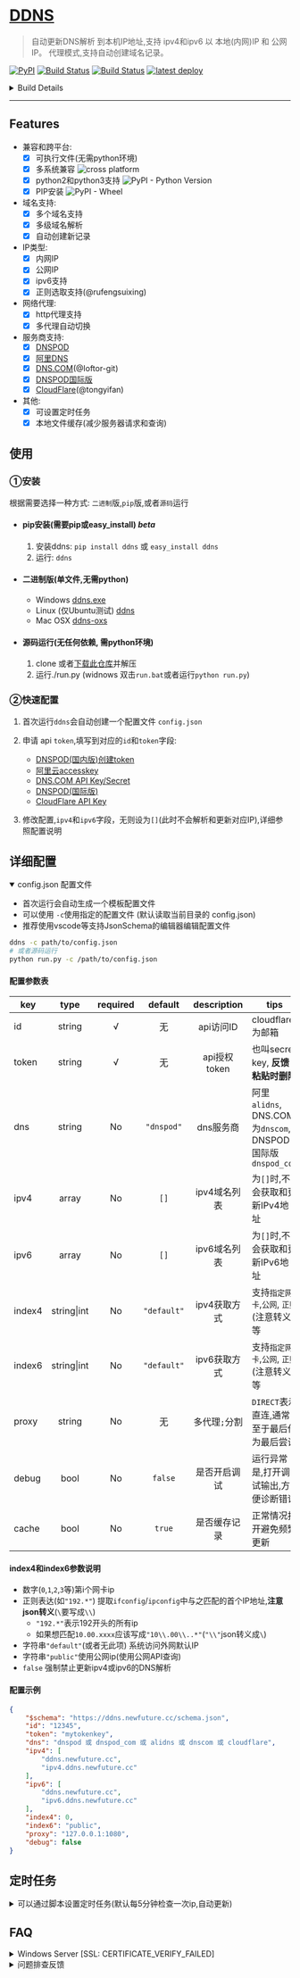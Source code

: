 [DDNS](https://github.com/NewFuture/DDNS)
===================

>自动更新DNS解析 到本机IP地址,支持 ipv4和ipv6 以 本地(内网)IP 和 公网IP。
>代理模式,支持自动创建域名记录。

[![PyPI](https://img.shields.io/pypi/v/ddns.svg?label=DDNS&style=social)](https://pypi.org/project/ddns/)
[![Build Status](https://travis-ci.com/NewFuture/DDNS.svg?branch=master)](https://travis-ci.com/NewFuture/DDNS)
[![Build Status](https://dev.azure.com/NewFuture-CI/ddns-ci/_apis/build/status/NewFuture.DDNS?branchName=master)](https://dev.azure.com/NewFuture-CI/ddns-ci/_build/latest?definitionId=2&branchName=master)
[![latest deploy](https://vsrm.dev.azure.com/NewFuture-CI/_apis/public/Release/badge/2ab09aad-c4b4-4c57-ab1b-2fb92c485664/1/1)](https://github.com/NewFuture/DDNS/releases/latest)

<details>

<summary markdown="span">Build Details
</summary>

* Linux Python (2和3): [![Travis build](https://img.shields.io/travis/com/NewFuture/DDNS/master.svg?label=python2%2Cpython3&logo=ubuntu&logoColor=white)](https://travis-ci.com/NewFuture/DDNS)
* Windows Python3.7: [![Build Status](https://dev.azure.com/NewFuture-CI/ddns-ci/_apis/build/status/NewFuture.DDNS?branchName=master&jobName=Windows&configuration=Python37)](https://dev.azure.com/NewFuture-CI/ddns-ci/_build/latest?definitionId=2&branchName=master)
* Windows Python2.7: [![Build Status](https://dev.azure.com/NewFuture-CI/ddns-ci/_apis/build/status/NewFuture.DDNS?branchName=master&jobName=Windows&configuration=Python27)](https://dev.azure.com/NewFuture-CI/ddns-ci/_build/latest?definitionId=2&branchName=master)
* Mac OSX Python3.7: [![Build Status](https://dev.azure.com/NewFuture-CI/ddns-ci/_apis/build/status/NewFuture.DDNS?branchName=master&jobName=MacOS&configuration=Python37)](https://dev.azure.com/NewFuture-CI/ddns-ci/_build/latest?definitionId=2&branchName=master) 
*  Mac OSX Python2.7: [![Build Status](https://dev.azure.com/NewFuture-CI/ddns-ci/_apis/build/status/NewFuture.DDNS?branchName=master&jobName=MacOS&configuration=Python27)](https://dev.azure.com/NewFuture-CI/ddns-ci/_build/latest?definitionId=2&branchName=master)

</details>

------------

## Features

* 兼容和跨平台:
    * [x] 可执行文件(无需python环境)
    * [x] 多系统兼容 ![cross platform](https://img.shields.io/badge/platform-windows_%7C%20linux_%7C%20osx-success.svg?style=social)
    * [x] python2和python3支持 ![PyPI - Python Version](https://img.shields.io/pypi/pyversions/ddns.svg?style=social) 
    * [x] PIP安装 ![PyPI - Wheel](https://img.shields.io/pypi/wheel/ddns.svg?style=social)
* 域名支持:
    * [x] 多个域名支持
    * [x] 多级域名解析
    * [x] 自动创建新记录
* IP类型:
    * [x] 内网IP
    * [x] 公网IP
    * [x] ipv6支持
    * [x] 正则选取支持(@rufengsuixing)
* 网络代理:
    * [x] http代理支持
    * [x] 多代理自动切换
* 服务商支持:
    * [x] [DNSPOD](https://www.dnspod.cn/)
    * [x] [阿里DNS](http://www.alidns.com/)
    * [x] [DNS.COM](https://www.dns.com/)(@loftor-git)
    * [x] [DNSPOD国际版](https://www.dnspod.com/)
    * [x] [CloudFlare](https://www.cloudflare.com/)(@tongyifan)
* 其他: 
	* [x] 可设置定时任务
	* [x] 本地文件缓存(减少服务器请求和查询)

## 使用

### ①安装

根据需要选择一种方式: `二进制`版,`pip`版,或者`源码`运行

* #### pip安装(需要pip或easy_install) _beta_
	1. 安装ddns: `pip install ddns` 或 `easy_install ddns`
	2. 运行: `ddns`
* #### 二进制版(单文件,无需python)
	* Windows [ddns.exe](https://github.com/NewFuture/DDNS/releases/latest)
	* Linux (仅Ubuntu测试) [ddns](https://github.com/NewFuture/DDNS/releases/latest)
	* Mac OSX [ddns-oxs](https://github.com/NewFuture/DDNS/releases/latest)
* #### 源码运行(无任何依赖, 需python环境)
	1. clone 或者[下载此仓库](https://github.com/NewFuture/DDNS/archive/master.zip)并解压
	2. 运行./run.py (widnows 双击`run.bat`或者运行`python run.py`)

### ②快速配置

1. 首次运行`ddns`会自动创建一个配置文件 `config.json`
2. 申请 api `token`,填写到对应的`id`和`token`字段:
	* [DNSPOD(国内版)创建token](https://support.dnspod.cn/Kb/showarticle/tsid/227/)
	* [阿里云accesskey](https://help.aliyun.com/knowledge_detail/38738.html)
	* [DNS.COM API Key/Secret](https://www.dns.com/member/apiSet)
	* [DNSPOD(国际版)](https://www.dnspod.com/docs/info.html#get-the-user-token)
	* [CloudFlare API Key](https://support.cloudflare.com/hc/en-us/articles/200167836-Where-do-I-find-my-Cloudflare-API-key-)

3. 修改配置,`ipv4`和`ipv6`字段，无则设为`[]`(此时不会解析和更新对应IP),详细参照配置说明


## 详细配置

<details open>

<summary markdown="span">config.json 配置文件
</summary>

* 首次运行会自动生成一个模板配置文件
* 可以使用 `-c`使用指定的配置文件 (默认读取当前目录的 config.json)
* 推荐使用vscode等支持JsonSchema的编辑器编辑配置文件

```bash
ddns -c path/to/config.json
# 或者源码运行
python run.py -c /path/to/config.json 
```

#### 配置参数表

| key   | type   | required | default | description | tips | 
| ------| :----: | :------: | :-----: | :---------: | ------- |
| id    | string | √        | 无      | api访问ID | cloudflare为邮箱 |
| token | string | √        | 无      | api授权token | 也叫secret key, **反馈粘贴时删除** |
| dns   | string | No       |`"dnspod"`| dns服务商 | 阿里`alidns`,<br>DNS.COM为`dnscom`,<br>DNSPOD国际版`dnspod_com`|
| ipv4  | array  | No       | `[]`     | ipv4域名列表 | 为`[]`时,不会获取和更新IPv4地址 |
| ipv6  | array  | No       | `[]`     | ipv6域名列表 | 为`[]`时,不会获取和更新IPv6地址 |
| index4|string\|int|No      |`"default"`| ipv4获取方式 | 支持`指定网卡`,`公网`, `正则`(注意转义) 等 |
| index6|string\|int|No      |`"default"`| ipv6获取方式 | 支持`指定网卡`,`公网`, `正则`(注意转义) 等 |
| proxy | string | No       | 无      | 多代理`;`分割 | `DIRECT`表示直连,通常至于最后作为最后尝试 |
| debug | bool   | No       | `false` | 是否开启调试 | 运行异常是,打开调试输出,方便诊断错误 |
| cache | bool   | No       | `true`  | 是否缓存记录 | 正常情况打开避免频繁更新 |


#### index4和index6参数说明

* 数字(`0`,`1`,`2`,`3`等)第i个网卡ip
* 正则表达(如`"192.*"`) 提取`ifconfig`/`ipconfig`中与之匹配的首个IP地址,**注意json转义**(`\`要写成`\\`)
	* `"192.*"`表示192开头的所有ip
	* 如果想匹配`10.00.xxxx`应该写成`"10\\.00\\..*"`(`"\\"`json转义成`\`)
* 字符串`"default"`(或者无此项) 系统访问外网默认IP
* 字符串`"public"`使用公网ip(使用公网API查询)
* `false` 强制禁止更新ipv4或ipv6的DNS解析

#### 配置示例

```json
{
    "$schema": "https://ddns.newfuture.cc/schema.json",
	"id": "12345",
	"token": "mytokenkey",
	"dns": "dnspod 或 dnspod_com 或 alidns 或 dnscom 或 cloudflare",
	"ipv4": [
		"ddns.newfuture.cc",
		"ipv4.ddns.newfuture.cc"
	],
	"ipv6": [
		"ddns.newfuture.cc",
		"ipv6.ddns.newfuture.cc"
	],
	"index4": 0,
	"index6": "public",
	"proxy": "127.0.0.1:1080",
	"debug": false
}
```

</details>


## 定时任务

<details>

<summary markdown="span">可以通过脚本设置定时任务(默认每5分钟检查一次ip,自动更新)
</summary>

#### windows

* [推荐]以系统身份运行,右键"以管理员身份运行"`task.bat`(或者在管理员命令行中运行)
* 以当前用户身份运行定时任务,双击或者运行`task.bat` (执行时会闪黑框)

#### linux

运行 `sudo ./task.sh`

</details>

## FAQ

<details>

<summary markdown="span"> Windows Server [SSL: CERTIFICATE_VERIFY_FAILED]
</summary>


> Windows Server 默认安全策略会禁止任何未添加的信任ssl证书,可手动添加一下对应的证书 [#56](https://github.com/NewFuture/DDNS/issues/56#issuecomment-487371078)

使用系统自带的IE浏览器访问一次对应的API即可
* alidns打开: <https://alidns.aliyuncs.com>
* cloudflare打开: <https://api.cloudflare.com>
* dns.com打开: <https://www.dns.com>
* dnspod.cn打开: <https://dnsapi.cn>
* dnspod国际版:  <https://api.dnspod.com>

</details>

<details>

<summary markdown="span"> 问题排查反馈
</summary>

1. 先确认排查是否是系统/网络环境问题
2. 在[issues](https://github.com/NewFuture/DDNS/issues)中搜索是否有类似问题
3. 前两者均无法解决或者确定是bug,[在此新建issue](https://github.com/NewFuture/DDNS/issues/new)
    * [ ] 开启debug配置
    * [ ] 附上这些内容 **运行版本和方式**,**系统环境**, **出错日志**,**去掉id/token**的配置文件
    * [ ] 源码运行注明使用的python环境

</details>
